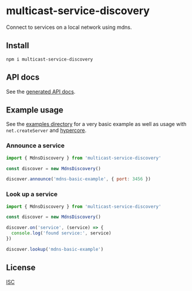 # multicast-service-discovery

Connect to services on a local network using mdns.

## Install

```shell
npm i multicast-service-discovery
```

## API docs

See the [generated API docs](docs/api.md).

## Example usage

See the [examples directory](examples/) for a very basic example as well as usage with `net.createServer` and [hypercore](https://github.com/hypercore-protocol/hypercore-next).

### Announce a service

```js
import { MdnsDiscovery } from 'multicast-service-discovery'

const discover = new MdnsDiscovery()

discover.announce('mdns-basic-example', { port: 3456 })
```

### Look up a service

```js
import { MdnsDiscovery } from 'multicast-service-discovery'

const discover = new MdnsDiscovery()

discover.on('service', (service) => {
  console.log('found service:', service)
})

discover.lookup('mdns-basic-example')
```

## License

[ISC](LICENSE.md)
